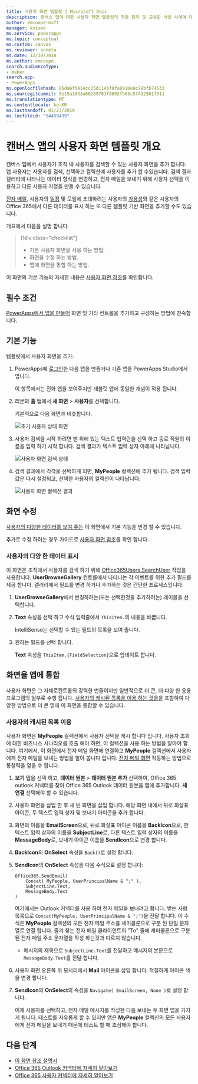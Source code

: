 ```yaml
---
title: 사용자 화면 템플릿 | Microsoft Docs
description: 캔버스 앱에 대한 사용자 화면 템플릿의 작동 원리 및 고유한 사용 사례에 대한 화면을 확장 하는 방법 이해
author: emcoope-msft
manager: kvivek
ms.service: powerapps
ms.topic: conceptual
ms.custom: canvas
ms.reviewer: anneta
ms.date: 12/30/2018
ms.author: emcoope
search.audienceType:
- maker
search.app:
- PowerApps
ms.openlocfilehash: 85da6f5414cc25d1145f0fa8910e8c78bfb74533
ms.sourcegitcommit: 5e15a1033a68289781f8092fb65c57432501f911
ms.translationtype: MT
ms.contentlocale: ko-KR
ms.lasthandoff: 01/23/2019
ms.locfileid: "54459439"
---
```

# <a name="overview-of-the-people-screen-template-for-canvas-apps"></a>캔버스 앱의 사용자 화면 템플릿 개요

캔버스 앱에서 사용자가 조직 내 사용자를 검색할 수 있는 사용자 화면을 추가 합니다. 앱 사용자는 사용자를 검색, 선택하고 컬렉션에 사용자를 추가 할 수있습니다. 검색 결과 갤러리에 나타나는 데이터 형식을 변경하고, 전자 메일을 보내기 위해 사용자 선택을 이용하고 다른 사용자 지정을 만들 수 있습니다.

[전자 메일](email-screen-overview.md), 사용자의 [일정](calendar-screen-overview.md) 및 모임에 초대하려는 사용자의 [가용성](meeting-screen-overview.md)와 같은 사용자의 Office 365에서 다른 데이터를 표시 하는 또 다른 템플릿 기반 화면을 추가할 수도 있습니다.

개요에서 다음을 설명 합니다.
> [!div class="checklist"]
> * 기본 사용자 화면을 사용 하는 방법.
> * 화면을 수정 하는 방법.
> * 앱에 화면을 통합 하는 방법.

이 화면의 기본 기능의 자세한 내용은 [사용자 화면 참조](people-screen-reference.md)를 확인합니다.

## <a name="prerequisite"></a>필수 조건

[PowerApps에서 앱을 만들어](../data-platform-create-app-scratch.md) 화면 및 기타 컨트롤을 추가하고 구성하는 방법에 친숙합니다.

## <a name="default-functionality"></a>기본 기능

템플릿에서 사용자 화면을 추가:

1.  PowerApps에 [로그인](http://web.powerapps.com?utm_source=padocs&utm_medium=linkinadoc&utm_campaign=referralsfromdoc)한 다음 앱을 만들거나 기존 앱을 PowerApps Studio에서 엽니다.

    이 항목에서는 전화 앱을 보여주지만 태블릿 앱에 동일한 개념이 적용 됩니다.

1. 리본의 **홈** 탭에서 **새 화면** > **사용자**를 선택합니다.

    기본적으로 다음 화면과 비슷합니다.

    ![초기 사용자 상태 화면](media/people-screen/people-screen-empty.png)

1. 사용자 검색을 시작 하려면 맨 위에 있는 텍스트 입력란을 선택 하고 동료 직원의 이름을 입력 하기 시작 합니다. 검색 결과가 텍스트 입력 상자 아래에 나타납니다.

    ![사용자 화면 검색 상태](media/people-screen/people-browse-gall-full.png)

1. 검색 결과에서 각각을 선택하게 되면, **MyPeople** 컬렉션에 추가 됩니다. 검색 입력 값은 다시 설정되고, 선택한 사용자의 컬렉션이 나타납니다.

    ![사용자 화면 컬렉션 결과](media/people-screen/people-people-gall-full.png)

## <a name="modify-the-screen"></a>화면 수정

[사용자의 다양한 데이터를 보여 주는](people-screen-overview.md#show-different-data-for-people) 이 화면에서 기본 기능을 변경 할 수 있습니다.

추가로 수정 하려는 경우  가이드로 [사용자 화면 참조](./people-screen-reference.md)를 확인 합니다.

### <a name="show-different-data-for-people"></a>사용자의 다양 한 데이터 표시

이 화면은 조직에서 사용자를 검색 하기 위해 [Office365Users.SearchUser](https://docs.microsoft.com/connectors/office365users/#searchuser) 작업을 사용합니다. **UserBrowseGallery** 컨트롤에서 나타나는 각 이벤트를 위한 추가 필드를 제공 합니다. 갤러리에서 필드를 변경 하거나 추가하는 것은 간단한 프로세스입니다.

1. **UserBrowseGallery**에서 변경하려는(또는 선택한것을 추가하려는) 레이블을 선택합니다.

1. **Text** 속성을 선택 하고 수식 입력줄에서 `ThisItem.`의 내용을 바꿉니다.

    IntelliSense는 선택할 수 있는 필드의 목록을 보여 줍니다.

1. 원하는 필드를 선택 합니다.

    **Text** 속성을 `ThisItem.{FieldSelection}`으로 업데이트 합니다.

## <a name="integrate-the-screen-into-an-app"></a>화면을 앱에 통합

사용자 화면은 그 자체로컨트롤의 강력한 번들이지만 일반적으로 더 큰, 더 다양 한 응용 프로그램의 일부로 수행 됩니다. [사용자의 캐시된 목록을 이용 하는 것을](people-screen-overview.md#use-your-cached-list-of-people)을 포함하여 다양한 방법으로 더 큰 앱에 이 화면을 통합할 수 있습니다.

### <a name="use-your-cached-list-of-people"></a>사용자의 캐시된 목록 이용

사용자 화면은 **MyPeople** 컬렉션에서 사용자 선택을 캐시 합니다 입니다. 사용자 조회에 대한 비즈니스 시나리오를 호출 해야 하면, 이 컬렉션을 사용 하는 방법을 알아야 합니다. 여기에서, 이 화면에서 전자 메일 화면에 연결하고 **MyPeople** 컬렉션에서 사용자에게 전자 메일을 보내는 방법을 알아 봅니다 입니다. [전자 메일 화면](./email-screen-overview.md) 작동하는 방법으로 통찰력을 얻을 수 합니다.

1. **보기** 탭을 선택 하고, **데이터 원본** > **데이터 원본 추가** 선택하여, Office 365 outlook 커넥터를 찾아 Office 365 Outlook 데이터 원본을 앱에 추가합니다. **새 연결** 선택해야 할 수 있습니다.
1. 사용자 화면을 삽입 한 후 새 빈 화면을 삽입 합니다. 해당 화면 내에서 뒤로 화살표 아이콘, 두 텍스트 입력 상자 및 보내기 아이콘을 추가 합니다.
1. 화면의 이름을 **EmailScreen**으로, 뒤로 화살표 아이콘 이름을 **BackIcon**으로, 한 텍스트 입력 상자의 이름을 **SubjectLine**로, 다른 텍스트 입력 상자의 이름을 **MessageBody**로, 보내기 아이콘 이름을 **SendIcon**으로 변경 합니다.
1. **BackIcon**의 **OnSelect** 속성을 `Back()`로 설정 합니다.
1. **SendIcon**의 **OnSelect** 속성을 다음 수식으로 설정 합니다:

    ```powerapps-dot
    Office365.SendEmail( 
        Concat( MyPeople, UserPrincipalName & ";" ), 
        SubjectLine.Text, 
        MessageBody.Text 
    )
    ```
    
    여기에서는 Outlook 커넥터를 사용 하여 전자 메일을 보내려고 합니다. 받는 사람 목록으로 `Concat(MyPeople, UserPrincipalName & ";")`을 전달 합니다. 이 수식은 **MyPeople** 컬렉션의 모든 전자 메일 주소를 세미콜론으로 구분 된 단일 문자열로 연결 합니다. 즐겨 찾는 전자 메일 클라이언트의 "To" 줄에 세미콜론으로 구분된 전자 메일 주소 문자열을 작성 하는것과 다르지 않습니다.
    * 메시지의 제목으로 `SubjectLine.Text`를 전달하고 메시지의 본문으로 `MessageBody.Text`를 전달 합니다.
1. 사용자 화면 오른쪽 위 모서리에서 **Mail** 아이콘을 삽입 합니다.
   적절하게 아이콘 색을 변경 합니다.
1. **SendIcon**의 **OnSelect**의 속성을 `Navigate( EmailScreen, None )`로 설정 합니다.

    이제 사용자를 선택하고, 전자 메일 메시지를 작성한 다음 보내는 두 화면 앱을 가지게 됩니다. 테스트를 자유롭게 할 수 있지만 앱은 **MyPeople** 컬렉션의 모든 사용자에게 전자 메일을 보내기 때문에 테스트 할 때 조심해야 합니다.

## <a name="next-steps"></a>다음 단계

* [이 화면 참조 설명서](./people-screen-reference.md)
* [Office 365 Outlook 커넥터에 자세히 알아보기](../connections/connection-office365-outlook.md)
* [Office 365 사용자 커넥터에 자세히 알아보기](../connections/connection-office365-users.md)
